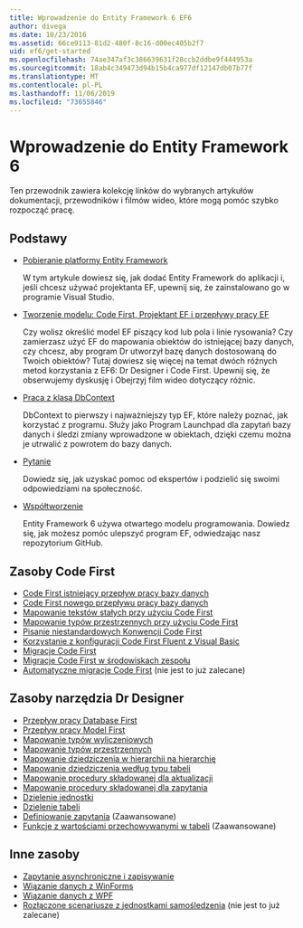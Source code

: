 ```yaml
---
title: Wprowadzenie do Entity Framework 6 EF6
author: divega
ms.date: 10/23/2016
ms.assetid: 66ce9113-81d2-480f-8c16-d00ec405b2f7
uid: ef6/get-started
ms.openlocfilehash: 74ae347af3c386639631f28ccb2ddbe9f444953a
ms.sourcegitcommit: 18ab4c349473d94b15b4ca977df12147db07b77f
ms.translationtype: MT
ms.contentlocale: pl-PL
ms.lasthandoff: 11/06/2019
ms.locfileid: "73655846"
---
```

# <a name="get-started-with-entity-framework-6"></a>Wprowadzenie do Entity Framework 6

Ten przewodnik zawiera kolekcję linków do wybranych artykułów dokumentacji, przewodników i filmów wideo, które mogą pomóc szybko rozpocząć pracę.

## <a name="fundamentals"></a>Podstawy

* [Pobieranie platformy Entity Framework](~/ef6/fundamentals/install.md)

  W tym artykule dowiesz się, jak dodać Entity Framework do aplikacji i, jeśli chcesz używać projektanta EF, upewnij się, że zainstalowano go w programie Visual Studio.

* [Tworzenie modelu: Code First, Projektant EF i przepływy pracy EF](~/ef6/modeling/index.md)

  Czy wolisz określić model EF piszący kod lub pola i linie rysowania?
Czy zamierzasz użyć EF do mapowania obiektów do istniejącej bazy danych, czy chcesz, aby program Dr utworzył bazę danych dostosowaną do Twoich obiektów?
Tutaj dowiesz się więcej na temat dwóch różnych metod korzystania z EF6: Dr Designer i Code First.
Upewnij się, że obserwujemy dyskusję i Obejrzyj film wideo dotyczący różnic.

* [Praca z klasą DbContext](~/ef6/fundamentals/working-with-dbcontext.md)

  DbContext to pierwszy i najważniejszy typ EF, które należy poznać, jak korzystać z programu. Służy jako Program Launchpad dla zapytań bazy danych i śledzi zmiany wprowadzone w obiektach, dzięki czemu można je utrwalić z powrotem do bazy danych.

* [Pytanie](~/ef6/resources/get-help.md)

  Dowiedz się, jak uzyskać pomoc od ekspertów i podzielić się swoimi odpowiedziami na społeczność.

* [Współtworzenie](https://github.com/aspnet/EntityFramework6/)

  Entity Framework 6 używa otwartego modelu programowania. Dowiedz się, jak możesz pomóc ulepszyć program EF, odwiedzając nasz repozytorium GitHub.

## <a name="code-first-resources"></a>Zasoby Code First

  - [Code First istniejący przepływ pracy bazy danych](~/ef6/modeling/code-first/workflows/existing-database.md)
  - [Code First nowego przepływu pracy bazy danych](~/ef6/modeling/code-first/workflows/new-database.md)
  - [Mapowanie tekstów stałych przy użyciu Code First](~/ef6/modeling/code-first/data-types/enums.md)
  - [Mapowanie typów przestrzennych przy użyciu Code First](~/ef6/modeling/code-first/data-types/spatial.md)
  - [Pisanie niestandardowych Konwencji Code First](~/ef6/modeling/code-first/conventions/custom.md)
  - [Korzystanie z konfiguracji Code First Fluent z Visual Basic](~/ef6/modeling/code-first/fluent/vb.md)
  - [Migracje Code First](~/ef6/modeling/code-first/migrations/index.md)
  - [Migracje Code First w środowiskach zespołu](~/ef6/modeling/code-first/migrations/teams.md)
  - [Automatyczne migracje Code First](~/ef6/modeling/code-first/migrations/automatic.md) (nie jest to już zalecane)

## <a name="ef-designer-resources"></a>Zasoby narzędzia Dr Designer
  - [Przepływ pracy Database First](~/ef6/modeling/designer/workflows/database-first.md)
  - [Przepływ pracy Model First](~/ef6/modeling/designer/workflows/model-first.md)
  - [Mapowanie typów wyliczeniowych](~/ef6/modeling/designer/data-types/enums.md)
  - [Mapowanie typów przestrzennych](~/ef6/modeling/designer/data-types/spatial.md)
  - [Mapowanie dziedziczenia w hierarchii na hierarchię](~/ef6/modeling/designer/inheritance/tph.md)
  - [Mapowanie dziedziczenia według typu tabeli](~/ef6/modeling/designer/inheritance/tpt.md)
  - [Mapowanie procedury składowanej dla aktualizacji](~/ef6/modeling/designer/stored-procedures/cud.md)
  - [Mapowanie procedury składowanej dla zapytania](~/ef6/modeling/designer/stored-procedures/query.md)
  - [Dzielenie jednostki](~/ef6/modeling/designer/entity-splitting.md)
  - [Dzielenie tabeli](~/ef6/modeling/designer/table-splitting.md)
  - [Definiowanie zapytania](~/ef6/modeling/designer/advanced/defining-query.md) (Zaawansowane)
  - [Funkcje z wartościami przechowywanymi w tabeli](~/ef6/modeling/designer/advanced/tvfs.md) (Zaawansowane)

## <a name="other-resources"></a>Inne zasoby
  - [Zapytanie asynchroniczne i zapisywanie](~/ef6/fundamentals/async.md)
  - [Wiązanie danych z WinForms](~/ef6/fundamentals/databinding/winforms.md)
  - [Wiązanie danych z WPF](~/ef6/fundamentals/databinding/wpf.md)
  - [Rozłączone scenariusze z jednostkami samośledzenia](~/ef6/fundamentals/disconnected-entities/self-tracking-entities/walkthrough.md) (nie jest to już zalecane)
